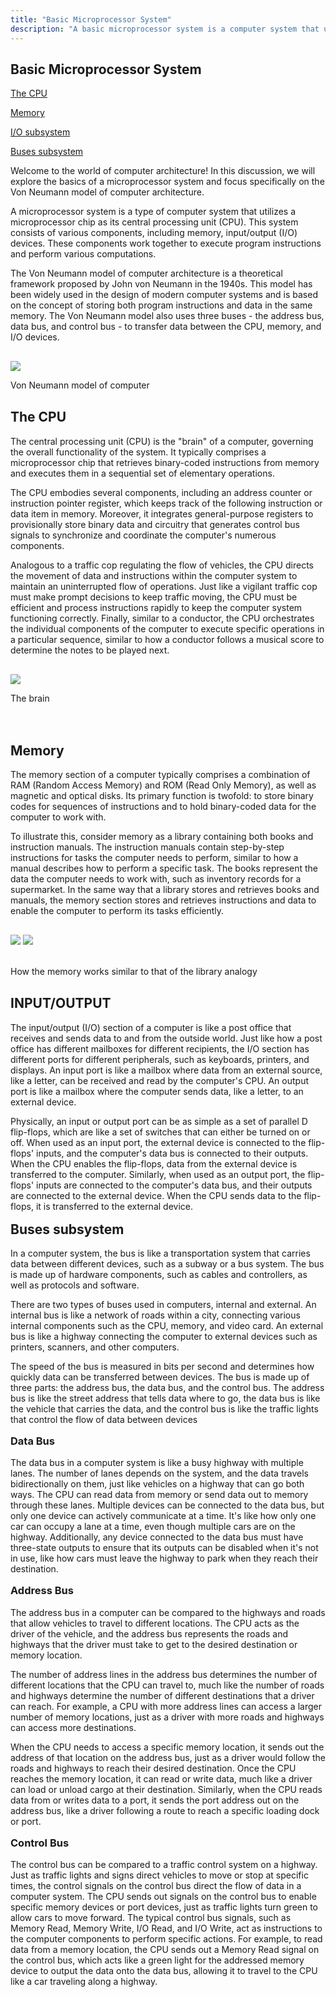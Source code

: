 ```yaml
---
title: "Basic Microprocessor System"
description: "A basic microprocessor system is a computer system that uses a microprocessor chip as its central processing unit (CPU). It typically includes memory, input/output devices, and a clock to synchronize the operation of its components. Microprocessor systems are widely used in electronic devices, from simple calculators to complex industrial control systems, and are essential components of modern computing devices such as personal computers and smartphones. Understanding the basics of microprocessor systems is essential for anyone interested in computer engineering, electronics, or technology."
---
```


<div class="flex">

<aside class="aside-nav">

# Basic Microprocessor System

[The CPU](#the-cpu)

[Memory](#memeory-subsystem)

[I/O subsystem](#io-subsystem)

[Buses subsystem](#buses-subsystem)

</aside>

<div>
Welcome to the world of computer architecture! In this discussion, we will explore the basics of a microprocessor system and focus specifically on the Von Neumann model of computer architecture.

A microprocessor system is a type of computer system that utilizes a microprocessor chip as its central processing unit (CPU). This system consists of various components, including memory, input/output (I/O) devices. These components work together to execute program instructions and perform various computations.

The Von Neumann model of computer architecture is a theoretical framework proposed by John von Neumann in the 1940s. This model has been widely used in the design of modern computer systems and is based on the concept of storing both program instructions and data in the same memory. The Von Neumann model also uses three buses - the address bus, data bus, and control bus - to transfer data between the CPU, memory, and I/O devices.

<div class="image">
    <img src="/von-neumann.png"/>
    <br>
    <p class="text-center">Von Neumann model of computer</p>
</div>

<h2 id="the-cpu">The CPU</h2>
The central processing unit (CPU) is the "brain" of a computer, governing the overall functionality of the system. It typically comprises a microprocessor chip that retrieves binary-coded instructions from memory and executes them in a sequential set of elementary operations.

The CPU embodies several components, including an address counter or instruction pointer register, which keeps track of the following instruction or data item in memory. Moreover, it integrates general-purpose registers to provisionally store binary data and circuitry that generates control bus signals to synchronize and coordinate the computer's numerous components.

Analogous to a traffic cop regulating the flow of vehicles, the CPU directs the movement of data and instructions within the computer system to maintain an uninterrupted flow of operations. Just like a vigilant traffic cop must make prompt decisions to keep traffic moving, the CPU must be efficient and process instructions rapidly to keep the computer system functioning correctly. Finally, similar to a conductor, the CPU orchestrates the individual components of the computer to execute specific operations in a particular sequence, similar to how a conductor follows a musical score to determine the notes to be played next.

<div class="image">
    <img src="https://courses.cs.vt.edu/csonline/MachineArchitecture/Lessons/CPU/cpu_circuit.gif"/>
    <br>
    <p class="text-center">The brain</p>
</div>

<br>

<h2 id="memeory-subsystem">Memory</h2>


The memory section of a computer typically comprises a combination of RAM (Random Access Memory) and ROM (Read Only Memory), as well as magnetic and optical disks. Its primary function is twofold: to store binary codes for sequences of instructions and to hold binary-coded data for the computer to work with.

To illustrate this, consider memory as a library containing both books and instruction manuals. The instruction manuals contain step-by-step instructions for tasks the computer needs to perform, similar to how a manual describes how to perform a specific task. The books represent the data the computer needs to work with, such as inventory records for a supermarket. In the same way that a library stores and retrieves books and manuals, the memory section stores and retrieves instructions and data to enable the computer to perform its tasks efficiently.

<div class="image">
    <div class="flex gap-x-2">
    <img src="https://encrypted-tbn0.gstatic.com/images?q=tbn:ANd9GcTbrkfCceBIXujH8pP2OiOx0VkbS-eC-hQbOA&usqp=CAU"/>
    <img src="https://www.ghil.ac.uk/fileadmin/_processed_/1/6/csm_German-Historical-Institute-London_HR0024_e6c6419f96.jpg"/>
    </div>
    <br>
    <p class="text-center">How the memory works similar to that of the library analogy</p>
</div>

<h2 id="io-subsystem">INPUT/OUTPUT</h2>
The input/output (I/O) section of a computer is like a post office that receives and sends data to and from the outside world. Just like how a post office has different mailboxes for different recipients, the I/O section has different ports for different peripherals, such as keyboards, printers, and displays. An input port is like a mailbox where data from an external source, like a letter, can be received and read by the computer's CPU. An output port is like a mailbox where the computer sends data, like a letter, to an external device.

Physically, an input or output port can be as simple as a set of parallel D flip-flops, which are like a set of switches that can either be turned on or off. When used as an input port, the external device is connected to the flip-flops' inputs, and the computer's data bus is connected to their outputs. When the CPU enables the flip-flops, data from the external device is transferred to the computer. Similarly, when used as an output port, the flip-flops' inputs are connected to the computer's data bus, and their outputs are connected to the external device. When the CPU sends data to the flip-flops, it is transferred to the external device.

<h2 id="buses-subsystem">Buses subsystem</h2>
In a computer system, the bus is like a transportation system that carries data between different devices, such as a subway or a bus system. The bus is made up of hardware components, such as cables and controllers, as well as protocols and software.

There are two types of buses used in computers, internal and external. An internal bus is like a network of roads within a city, connecting various internal components such as the CPU, memory, and video card. An external bus is like a highway connecting the computer to external devices such as printers, scanners, and other computers.

The speed of the bus is measured in bits per second and determines how quickly data can be transferred between devices. The bus is made up of three parts: the address bus, the data bus, and the control bus. The address bus is like the street address that tells data where to go, the data bus is like the vehicle that carries the data, and the control bus is like the traffic lights that control the flow of data between devices

<h3 id="data-bus">Data Bus</h3>
The data bus in a computer system is like a busy highway with multiple lanes. The number of lanes depends on the system, and the data travels bidirectionally on them, just like vehicles on a highway that can go both ways. The CPU can read data from memory or send data out to memory through these lanes. Multiple devices can be connected to the data bus, but only one device can actively communicate at a time. It's like how only one car can occupy a lane at a time, even though multiple cars are on the highway. Additionally, any device connected to the data bus must have three-state outputs to ensure that its outputs can be disabled when it's not in use, like how cars must leave the highway to park when they reach their destination.

<h3 id="address-bus">Address Bus</h3>
The address bus in a computer can be compared to the highways and roads that allow vehicles to travel to different locations. The CPU acts as the driver of the vehicle, and the address bus represents the roads and highways that the driver must take to get to the desired destination or memory location.

The number of address lines in the address bus determines the number of different locations that the CPU can travel to, much like the number of roads and highways determine the number of different destinations that a driver can reach. For example, a CPU with more address lines can access a larger number of memory locations, just as a driver with more roads and highways can access more destinations.

When the CPU needs to access a specific memory location, it sends out the address of that location on the address bus, just as a driver would follow the roads and highways to reach their desired destination. Once the CPU reaches the memory location, it can read or write data, much like a driver can load or unload cargo at their destination. Similarly, when the CPU reads data from or writes data to a port, it sends the port address out on the address bus, like a driver following a route to reach a specific loading dock or port.

<h3 id="contrlo-bus">Control Bus</h3>
The control bus can be compared to a traffic control system on a highway. Just as traffic lights and signs direct vehicles to move or stop at specific times, the control signals on the control bus direct the flow of data in a computer system. The CPU sends out signals on the control bus to enable specific memory devices or port devices, just as traffic lights turn green to allow cars to move forward. The typical control bus signals, such as Memory Read, Memory Write, I/O Read, and I/O Write, act as instructions to the computer components to perform specific actions. For example, to read data from a memory location, the CPU sends out a Memory Read signal on the control bus, which acts like a green light for the addressed memory device to output the data onto the data bus, allowing it to travel to the CPU like a car traveling along a highway.
</div>

</div>









<style>
    img{
        margin: auto ;
        max-height:400px
    }
    .image{
        max-width: 700px;
        margin: 30px auto ;
    }
    h2, h3{
        margin-top:1rem;
    }

</style>
